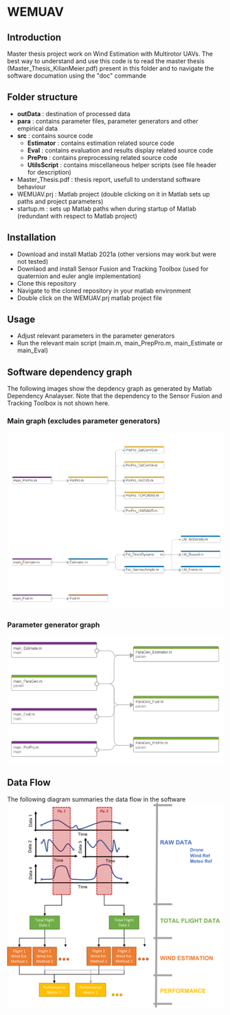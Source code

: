 # WEMUAV
## Introduction
Master thesis project work on Wind Estimation with Multirotor UAVs. The best way to understand and use this code is to read the master thesis (Master_Thesis_KilianMeier.pdf) present in this folder and to navigate the software documation using the "doc" commande 

## Folder structure 
- **outData** : destination of processed data
- **para** : contains parameter files, parameter generators and other empirical data
- **src** : contains source code
	- **Estimator** : contains estimation related source code
	- **Eval** : contains evaluation and results display related source code
	- **PrePro** : contains preprocessing related source code
	- **UtilsScript** : contains miscellaneous helper scripts (see file header for description)
- Master_Thesis.pdf : thesis report, usefull to understand software behaviour
- WEMUAV.prj : Matlab project (double clicking on it in Matlab sets up paths and project parameters)
- startup.m : sets up Matlab paths when during startup of Matlab (redundant with respect to Matlab project)

## Installation
- Download and install Matlab 2021a (other versions may work but were not tested)
- Downlaod and install Sensor Fusion and Tracking Toolbox (used for quaternion and euler angle implementation)
- Clone this repository
- Navigate to the cloned repository in your matlab environment
- Double click on the WEMUAV.prj matlab project file 

## Usage
- Adjust relevant parameters in the parameter generators
- Run the relevant main script (main.m, main\_PrepPro.m, main\_Estimate or main\_Eval)

## Software dependency graph
The following images show the depdency graph as generated by Matlab Dependency Analayser. Note that the dependency to the Sensor Fusion and Tracking Toolbox is not shown here.
### Main graph (excludes parameter generators)
![main dependency graph](https://github.com/meierkilian/WEMUAV/blob/1e06e161168d9b66603cc56d50d62fb7022e8324/dependancyGraph_main.PNG)
### Parameter generator graph
![parameter generator dependency graph](https://github.com/meierkilian/WEMUAV/blob/1e06e161168d9b66603cc56d50d62fb7022e8324/dependancyGraph_para.PNG)

## Data Flow
The following diagram summaries the data flow in the software
![dataflow](https://github.com/meierkilian/WEMUAV/blob/20ff0f9ef14aba1052c61080745e949399a5d3ef/dataFlow.png)